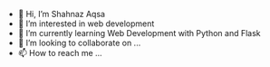 - 👋 Hi, I’m Shahnaz Aqsa
- 👀 I’m interested in web development
- 🌱 I’m currently learning Web Development with Python and Flask
- 💞️ I’m looking to collaborate on ...
- 📫 How to reach me ...

<!---
Shahnaz-aqsa11/Shahnaz-aqsa11 is a ✨ special ✨ repository because its `README.md` (this file) appears on your GitHub profile.
You can click the Preview link to take a look at your changes.
--->
